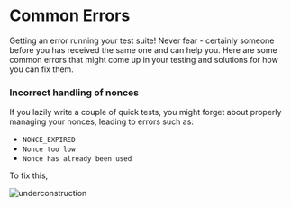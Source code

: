 # Common Errors

Getting an error running your test suite! Never fear - certainly someone before you has received the same one and can help you. Here are some common errors that might come up in your testing and solutions for how you can fix them. 

### Incorrect handling of nonces

If you lazily write a couple of quick tests, you might forget about properly managing your nonces, leading to errors such as:

- ```NONCE_EXPIRED```
- ```Nonce too low```
- ```Nonce has already been used```

To fix this, 

![underconstruction](/under-construction.png)
